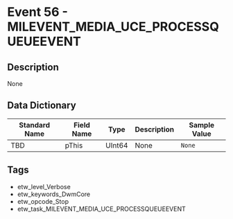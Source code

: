 # Event 56 - MILEVENT_MEDIA_UCE_PROCESSQUEUEEVENT

## Description
None

## Data Dictionary
|Standard Name|Field Name|Type|Description|Sample Value|
|---|---|---|---|---|
|TBD|pThis|UInt64|None|`None`|

## Tags
* etw_level_Verbose
* etw_keywords_DwmCore
* etw_opcode_Stop
* etw_task_MILEVENT_MEDIA_UCE_PROCESSQUEUEEVENT